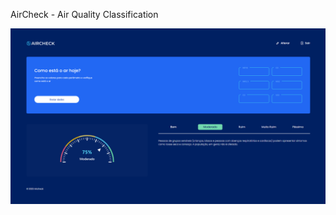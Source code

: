 AirCheck - Air Quality Classification

<div>
<img src="https://github.com/estherferreira/PI-1-PUC-CAMPINAS-AIRCHECK/blob/main/public/aircheck.png"/>
</div>
